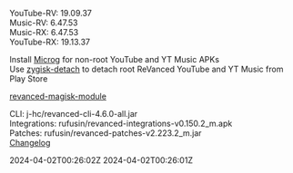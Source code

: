 YouTube-RV: 19.09.37  
Music-RV: 6.47.53  
Music-RX: 6.47.53  
YouTube-RX: 19.13.37  

Install [Microg](https://github.com/ReVanced/GmsCore/releases) for non-root YouTube and YT Music APKs  
Use [zygisk-detach](https://github.com/j-hc/zygisk-detach) to detach root ReVanced YouTube and YT Music from Play Store  

[revanced-magisk-module](https://github.com/j-hc/revanced-magisk-module)
  
CLI: j-hc/revanced-cli-4.6.0-all.jar  
Integrations: rufusin/revanced-integrations-v0.150.2_m.apk  
Patches: rufusin/revanced-patches-v2.223.2_m.jar  
[Changelog](https://github.com/rufusin/revanced-patches/releases/tag/v2.223.2_m)  

2024-04-02T00:26:02Z
2024-04-02T00:26:01Z
